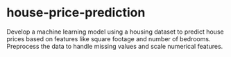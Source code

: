 # house-price-prediction
Develop a machine learning model using a housing dataset to predict house prices based on features like square footage and number of bedrooms. Preprocess the data to handle missing values and scale numerical features. 
